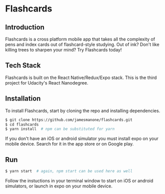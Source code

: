 # Flashcards
## Introduction
Flashcards is a cross platform mobile app that takes all the complexity of pens and index cards out of flashcard-style studying. Out of ink? Don't like killing trees to sharpen your mind? Try Flashcards today!
## Tech Stack
Flashcards is built on the React Native/Redux/Expo stack. This is the third project for Udacity's React Nanodegree.
## Installation
To install Flashcards, start by cloning the repo and installing dependencies.
```bash
$ git clone https://github.com/jamesmanone/flashcards.git
$ cd flashcards
$ yarn install  # npm can be substituted for yarn
```
If you don't have an iOS or android simulator you must install expo on your mobile device. Search for it in the app store or on Google play.
## Run
```bash
$ yarn start  # again, npm start can be used here as well
```
Follow the instuctions in your terminal window to start on iOS or android simulators, or launch in expo on your mobile device.
